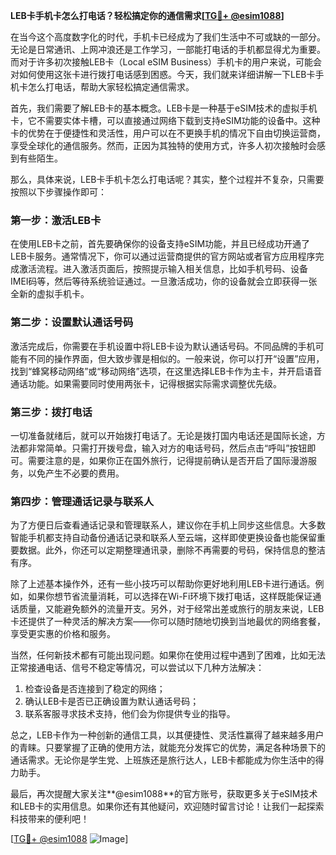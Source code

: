**LEB卡手机卡怎么打电话？轻松搞定你的通信需求[[TG💪+ @esim1088](https://t.me/s/esim1088)]**

在当今这个高度数字化的时代，手机卡已经成为了我们生活中不可或缺的一部分。无论是日常通讯、上网冲浪还是工作学习，一部能打电话的手机都显得尤为重要。而对于许多初次接触LEB卡（Local eSIM Business）手机卡的用户来说，可能会对如何使用这张卡进行拨打电话感到困惑。今天，我们就来详细讲解一下LEB卡手机卡怎么打电话，帮助大家轻松搞定通信需求。

首先，我们需要了解LEB卡的基本概念。LEB卡是一种基于eSIM技术的虚拟手机卡，它不需要实体卡槽，可以直接通过网络下载到支持eSIM功能的设备中。这种卡的优势在于便捷性和灵活性，用户可以在不更换手机的情况下自由切换运营商，享受全球化的通信服务。然而，正因为其独特的使用方式，许多人初次接触时会感到有些陌生。

那么，具体来说，LEB卡手机卡怎么打电话呢？其实，整个过程并不复杂，只需要按照以下步骤操作即可：

### **第一步：激活LEB卡**
在使用LEB卡之前，首先要确保你的设备支持eSIM功能，并且已经成功开通了LEB卡服务。通常情况下，你可以通过运营商提供的官方网站或者官方应用程序完成激活流程。进入激活页面后，按照提示输入相关信息，比如手机号码、设备IMEI码等，然后等待系统验证通过。一旦激活成功，你的设备就会立即获得一张全新的虚拟手机卡。

### **第二步：设置默认通话号码**
激活完成后，你需要在手机设置中将LEB卡设为默认通话号码。不同品牌的手机可能有不同的操作界面，但大致步骤是相似的。一般来说，你可以打开“设置”应用，找到“蜂窝移动网络”或“移动网络”选项，在这里选择LEB卡作为主卡，并开启语音通话功能。如果需要同时使用两张卡，记得根据实际需求调整优先级。

### **第三步：拨打电话**
一切准备就绪后，就可以开始拨打电话了。无论是拨打国内电话还是国际长途，方法都非常简单。只需打开拨号盘，输入对方的电话号码，然后点击“呼叫”按钮即可。需要注意的是，如果你正在国外旅行，记得提前确认是否开启了国际漫游服务，以免产生不必要的费用。

### **第四步：管理通话记录与联系人**
为了方便日后查看通话记录和管理联系人，建议你在手机上同步这些信息。大多数智能手机都支持自动备份通话记录和联系人至云端，这样即使更换设备也能保留重要数据。此外，你还可以定期整理通讯录，删除不再需要的号码，保持信息的整洁有序。

除了上述基本操作外，还有一些小技巧可以帮助你更好地利用LEB卡进行通话。例如，如果你想节省流量消耗，可以选择在Wi-Fi环境下拨打电话，这样既能保证通话质量，又能避免额外的流量开支。另外，对于经常出差或旅行的朋友来说，LEB卡还提供了一种灵活的解决方案——你可以随时随地切换到当地最优的网络套餐，享受更实惠的价格和服务。

当然，任何新技术都有可能出现问题。如果你在使用过程中遇到了困难，比如无法正常接通电话、信号不稳定等情况，可以尝试以下几种方法解决：

1. 检查设备是否连接到了稳定的网络；
2. 确认LEB卡是否已正确设置为默认通话号码；
3. 联系客服寻求技术支持，他们会为你提供专业的指导。

总之，LEB卡作为一种创新的通信工具，以其便捷性、灵活性赢得了越来越多用户的青睐。只要掌握了正确的使用方法，就能充分发挥它的优势，满足各种场景下的通话需求。无论你是学生党、上班族还是旅行达人，LEB卡都能成为你生活中的得力助手。

最后，再次提醒大家关注**@esim1088**的官方账号，获取更多关于eSIM技术和LEB卡的实用信息。如果你还有其他疑问，欢迎随时留言讨论！让我们一起探索科技带来的便利吧！

[[TG💪+ @esim1088](https://t.me/s/esim1088) ![Image](https://i.postimg.cc/4NQfJmqS/Snipaste-2025-05-13-00-14-12.png)]